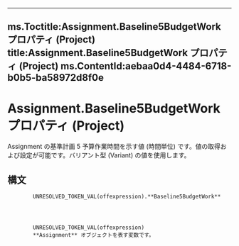 

---
ms.Toctitle:Assignment.Baseline5BudgetWork プロパティ (Project)
title:Assignment.Baseline5BudgetWork プロパティ (Project)
ms.ContentId:aebaa0d4-4484-6718-b0b5-ba58972d8f0e
---
# Assignment.Baseline5BudgetWork プロパティ (Project)




Assignment の基準計画 5 予算作業時間を示す値 (時間単位) です。値の取得および設定が可能です。バリアント型 (Variant) の値を使用します。

## 構文

            UNRESOLVED_TOKEN_VAL(offexpression).**Baseline5BudgetWork**




            UNRESOLVED_TOKEN_VAL(offexpression)
            **Assignment** オブジェクトを表す変数です。




